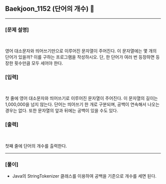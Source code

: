 ## Baekjoon_1152 (단어의 개수) 🚀
___


### **[문제 설명]**
<br>

영어 대소문자와 띄어쓰기만으로 이루어진 문자열이 주어진다. 이 문자열에는 몇 개의 단어가 있을까? 이를 구하는 프로그램을 작성하시오. 단, 한 단어가 여러 번 등장하면 등장한 횟수만큼 모두 세어야 한다.

### **[입력]**
<br>

첫 줄에 영어 대소문자와 띄어쓰기로 이루어진 문자열이 주어진다. 이 문자열의 길이는 1,000,000을 넘지 않는다. 단어는 띄어쓰기 한 개로 구분되며, 공백이 연속해서 나오는 경우는 없다. 또한 문자열의 앞과 뒤에는 공백이 있을 수도 있다.

### **[출력]**
<br>

첫째 줄에 단어의 개수를 출력한다.

___


### **[풀이]**

- Java의 StringTokenizer 클래스를 이용하여 공백을 기준으로 개수를 세면 된다.
 